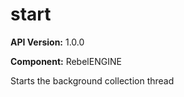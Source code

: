 # start

**API Version:** 1.0.0

**Component:** RebelENGINE

Starts the background collection thread

